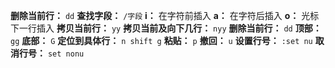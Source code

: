 **删除当前行：** `dd`
**查找字段：** `/字段`
**i：** 在字符前插入
**a：** 在字符后插入
**o：** 光标下一行插入
**拷贝当前行：** `yy`
**拷贝当前及向下几行：** `nyy`
**删除当前行：** `dd`
**顶部：** `gg`
**底部：** `G`
**定位到具体行：** `n shift g`
**粘贴：** `p`
**撤回：** `u`
**设置行号：** `:set nu`
**取消行号：** `set nonu`